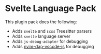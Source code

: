 # Svelte Language Pack

This plugin pack does the following:

- Adds `svelte` and `scss` Treesitter parsers
- Adds `svelte` language server
- Adds `js-debug-adapter` for debugging
- Adds [nvim-dap-vscode-js](https://github.com/mxsdev/nvim-dap-vscode-js) for debugging

<!-- vim: set ft=markdown: -->